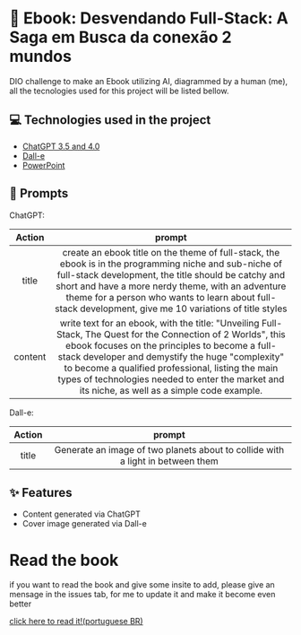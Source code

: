 # 📖 Ebook: Desvendando Full-Stack: A Saga em Busca da conexão 2 mundos

DIO challenge to make an Ebook utilizing AI, diagrammed by a human (me), all the tecnologies used for this project will be listed bellow.

## 💻 Technologies used in the project

- [ChatGPT 3.5 and 4.0](https://chat.openai.com/) 
- [Dall-e](https://openart.ai/)
- [PowerPoint](https://www.microsoft.com/en/microsoft-365/powerpoint)

## 🧠 Prompts

ChatGPT:

|   Action   | prompt |
| :------: | :------: |
|  title  | create an ebook title on the theme of full-stack, the ebook is in the programming niche and sub-niche of full-stack development, the title should be catchy and short and have a more nerdy theme, with an adventure theme for a person who wants to learn about full-stack development, give me 10 variations of title styles |
| content | write text for an ebook, with the title: "Unveiling Full-Stack, The Quest for the Connection of 2 Worlds", this ebook focuses on the principles to become a full-stack developer and demystify the huge "complexity" to become a qualified professional, listing the main types of technologies needed to enter the market and its niche, as well as a simple code example. |

Dall-e:

|  Action  | prompt                                                                                 |
| :----: | :--------------------------------------------------------------------------------------: |
| title | Generate an image of two planets about to collide with a light in between them |

## ✨ Features

- Content generated via ChatGPT
- Cover image generated via Dall-e


# Read the book

if you want to read the book and give some insite to add, please give an mensage in the issues tab, for me to update it and make it become even better

[click here to read it!(portuguese BR)](https://github.com/GustinGame/ai-gen-ebook/blob/master/DesvendandoFullStack_GustavoHenrique.pdf)
